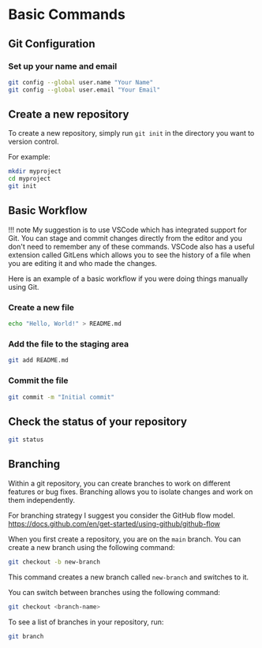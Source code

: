 # Basic Commands

## Git Configuration

### Set up your name and email

```bash
git config --global user.name "Your Name"
git config --global user.email "Your Email"
```

## Create a new repository

To create a new repository, simply run `git init` in the directory you want to version control.

For example:

```bash
mkdir myproject
cd myproject
git init
```

## Basic Workflow

!!! note
    My suggestion is to use VSCode which has integrated support for Git. You can stage and commit changes directly from the editor and you don't need to remember any of these commands.
    VSCode also has a useful extension called GitLens which allows you to see the history of a file when you are editing it and who made the changes.

Here is an example of a basic workflow if you were doing things manually using Git.

### Create a new file

```bash
echo "Hello, World!" > README.md
```

### Add the file to the staging area

```bash
git add README.md
```

### Commit the file

```bash
git commit -m "Initial commit"
```

## Check the status of your repository

```bash
git status
```

## Branching

Within a git repository, you can create branches to work on different features or bug fixes. Branching allows you to isolate changes and work on them independently.

For branching strategy I suggest you consider the GitHub flow model. <https://docs.github.com/en/get-started/using-github/github-flow>

When you first create a repository, you are on the `main` branch. You can create a new branch using the following command:

```bash
git checkout -b new-branch
```

This command creates a new branch called `new-branch` and switches to it.

You can switch between branches using the following command:

```bash
git checkout <branch-name>
```

To see a list of branches in your repository, run:

```bash
git branch
```
